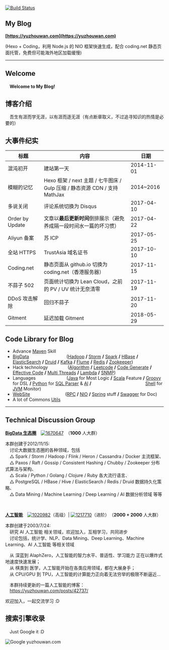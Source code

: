 [![Build Status](https://travis-ci.org/asdf2014/yuzhouwan.svg?branch=master)](https://travis-ci.org/asdf2014/yuzhouwan)

## My Blog
__[https://yuzhouwan.com](https://yuzhouwan.com)__

(Hexo + Coding，利用 Node.js 的 NIO 框架快速生成，配合 coding.net 静态页面托管，免费但可能海外地区加载缓慢)

---------------
## Welcome

　**Welcome to My Blog!**


## 博客介绍

　吾生有涯而学无涯，以有涯而逐无涯（有点断章取义，不过追寻知识的热情是必要的）


## 大事件纪实

| 标题            | 内容                                                         | 日期       |
| --------------- | ------------------------------------------------------------ | ---------- |
| 混沌初开        | 建站第一天                                                   | 2014-11-01 |
| 模糊的记忆      | Hexo 框架 / next 主题 / 七牛图床 / Gulp 压缩 / 静态资源 CDN / 支持 MathJax | 2014~2016  |
| 多说关闭        | 评论系统切换为 Disqus                                        | 2017-04-10 |
| Order by Update | 文章以**最后更新时间**倒排展示（避免养成隔一段时间水一篇的坏习惯） | 2017-04-22 |
| Aliyun 备案     | 苏 ICP                                                       | 2017-05-25 |
| 全站 HTTPS      | TrustAsia 域名证书                                           | 2017-10-10 |
| Coding.net      | 静态页面从 github.io 切换为 coding.net（香港服务器）         | 2017-11-15 |
| 不蒜子 502      | 页面统计切换为 Lean Cloud，之前的 PV / UV 统计无奈清零       | 2017-11-19 |
| DDoS 攻击解除   | 回归不蒜子                                                   | 2017-11-20 |
| Gitment         | 延迟加载 Gitment                                             | 2018-05-29 |

## Code Library for Blog

- Advance [Maven](https://yuzhouwan.com/posts/2254/) Skill
- [BigData](https://yuzhouwan.com/tags/)&ensp;&ensp;&ensp;&ensp;&ensp;&ensp;&ensp;&ensp;&ensp;&ensp;&ensp;&ensp;&ensp;&ensp;&ensp;&ensp;&ensp;([Hadoop](https://yuzhouwan.com/posts/60504/) **/** [Storm](https://yuzhouwan.com/posts/25015/) **/** [Spark](https://yuzhouwan.com/posts/4735/) **/** [HBase](https://yuzhouwan.com/posts/45888/) **/** [ElasticSearch](https://yuzhouwan.com/posts/22654/) **/** [Druid](https://yuzhouwan.com/posts/5845/) **/** [Kafka](https://yuzhouwan.com/posts/26002/) **/** [Flume](https://yuzhouwan.com/posts/22654#%e6%95%b4%e5%90%88%e5%bc%80%e5%8f%91) **/** [Redis](https://yuzhouwan.com/posts/2129/) **/** [Zookeeper](https://yuzhouwan.com/posts/31915/))
- Hack technology&ensp;&ensp;&ensp;&ensp;&ensp;&ensp;&ensp;&ensp;&ensp;([Algorithm](https://github.com/asdf2014/yuzhouwan/tree/master/yuzhouwan-hacker/src/main/java/com/yuzhouwan/hacker/algorithms) **/** [Leetcode](https://github.com/asdf2014/yuzhouwan/tree/master/yuzhouwan-hacker/src/main/java/com/yuzhouwan/hacker/algorithms/leetcode) **/** [Code Generate](https://github.com/asdf2014/yuzhouwan/tree/master/yuzhouwan-hacker/src/main/java/com/yuzhouwan/hacker/codegen) **/** [Effective Code](https://github.com/asdf2014/yuzhouwan/tree/master/yuzhouwan-hacker/src/main/java/com/yuzhouwan/hacker/effective) **/** [Multi Threads](https://github.com/asdf2014/yuzhouwan/tree/master/yuzhouwan-hacker/src/main/java/com/yuzhouwan/hacker/algorithms/thread) **/** [Lambda](https://github.com/asdf2014/yuzhouwan/tree/master/yuzhouwan-hacker/src/main/java/com/yuzhouwan/hacker/lambda) **/** [SNMP](https://github.com/asdf2014/yuzhouwan/tree/master/yuzhouwan-hacker/src/main/java/com/yuzhouwan/hacker/snmp))
- Languages&ensp;&ensp;&ensp;&ensp;&ensp;&ensp;&ensp;&ensp;&ensp;&ensp;&ensp;&ensp;&ensp;&ensp;([Java](https://github.com/asdf2014/yuzhouwan/tree/master/yuzhouwan-hacker/src/main/java/com/yuzhouwan/hacker) for Most Logic **/** [Scala](https://github.com/asdf2014/yuzhouwan/tree/master/yuzhouwan-hacker/src/main/scala/com/yuzhouwan/hacker) Feature **/** [Groovy](https://github.com/asdf2014/yuzhouwan/tree/master/yuzhouwan-hacker/src/main/groovy/com/yuzhouwan/hacker) for DSL **/** [Python](https://yuzhouwan.com/posts/43687/) for [SQL Parser](https://github.com/asdf2014/yuzhouwan/tree/master/yuzhouwan-hacker/yuzhouwan-hacker-python) & [AI](https://yuzhouwan.com/posts/42737/) **/** 
  &ensp;&ensp;&ensp;&ensp;&ensp;&ensp;&ensp;&ensp;&ensp;&ensp;&ensp;&ensp;&ensp;&ensp;&ensp;&ensp;&ensp;&ensp;&ensp;&ensp;&ensp;&ensp;&ensp;&ensp;[Shell](https://github.com/asdf2014/yuzhouwan/blob/master/yuzhouwan-common/src/main/resources/shell/gc_monitor2.sh) for [JVM](https://yuzhouwan.com/posts/27328/) Monitor)
- [WebSite](https://github.com/asdf2014/yuzhouwan/tree/master/yuzhouwan-site)&ensp;&ensp;&ensp;&ensp;&ensp;&ensp;&ensp;&ensp;&ensp;&ensp;&ensp;&ensp;&ensp;&ensp;&ensp;&ensp;([RPC](https://github.com/asdf2014/yuzhouwan/tree/master/yuzhouwan-site/yuzhouwan-site-service/src/test/java/com/yuzhouwan/site/service) **/** [NIO](https://github.com/asdf2014/yuzhouwan/tree/master/yuzhouwan-site/yuzhouwan-site-service/src/main/java/com/yuzhouwan/site/service/nio) **/** [Spring](https://github.com/asdf2014/yuzhouwan/tree/master/yuzhouwan-site/yuzhouwan-site-service/src/main/resources) stuff **/** [Swagger](https://github.com/asdf2014/yuzhouwan/tree/master/yuzhouwan-site/yuzhouwan-site-service/src/main/webapp) for Doc)
- A lot of Commons [Utils](https://github.com/asdf2014/yuzhouwan/tree/master/yuzhouwan-common/src/main/java/com/yuzhouwan/common/util)


---------------

## Technical Discussion Group

**[BigData 生态圈](https://yuzhouwan.com/tags/)**　[![1670647](https://img.shields.io/badge/QQ%E7%BE%A4-1670647-blue.svg)](https://shang.qq.com/wpa/qunwpa?idkey=f86b3c8de20da1658a3bb42df17a2fc4eee0d75c4a130a63585fdd257e3565ed)　（**1000** 人大群）

本群创建于2012/11/15:<br/>
&ensp;&ensp;讨论大数据生态圈的各种领域，包括 <br/>
&ensp;&ensp;△ Spark / Storm / Hadoop / Flink / Heron / Cassandra / Docker 主流框架、<br/>
&ensp;&ensp;△ Paxos / Raft / Gossip / Consistent Hashing / Chubby / Zookeeper 分布式算法与架构、<br/>
&ensp;&ensp;△ Scala / Python / Golang / Clojure / Ruby 各大流行语言、<br/>
&ensp;&ensp;△ PostgreSQL / HBase / Hive / ElasticSearch / Redis / Druid 数据持久化策略、<br/>
&ensp;&ensp;△ Data Mining / Machine Learning / Deep Learning / AI 数据分析领域 等等

<br/>
 
**[人工智能](https://yuzhouwan.com/posts/42737/)**　[![1020982](https://img.shields.io/badge/QQ%E7%BE%A4-1020982-blue.svg)](https://shang.qq.com/wpa/qunwpa?idkey=71c6bd3fb0ff01d93abca654140387d99d3be752f92a53c1fbfd27f2dd4b4247)（高级）| [![1217710](https://img.shields.io/badge/QQ%E7%BE%A4-1217710-blue.svg)](https://shang.qq.com/wpa/qunwpa?idkey=deb268f65589a1a0a1dbaf7b72c849ed45298697805bef81e0c613dea40cd05e)（进阶）　（**2000 + 2000** 人大群）

本群创建于2003/7/24: <br/>
&ensp;&ensp;研究 AI 人工智能 相关领域，欢迎加入，互相学习，共同进步<br/>
&ensp;&ensp;讨论包括，统计学、NLP、Data Mining、Deep Learning、Machine Learning、AI 人工智能 等相关领域<br/>

&ensp;&ensp;从 深蓝到 AlaphZero，人工智能的智力水平、普适性、学习能力 正在以爆炸式地速度快速发展；<br/>
&ensp;&ensp;从 棋类到 医学，人工智能开始在各类应用领域，都在大展身手；<br/>
&ensp;&ensp;从 CPU/GPU 到 TPU，人工智能的计算能力正向着无法穷举的极限不断逼近…<br/>

&ensp;&ensp;本群持续更新的一篇人工智能的博客：<br/>
&ensp;&ensp;https://yuzhouwan.com/posts/42737/ 

欢迎加入，一起交流学习 :D 



## 搜索引擎收录

　Just Google it :D

![Google yuzhouwan.com](https://picture.yuzhouwan.com/google_yuzhouwan.png?imageslim)


